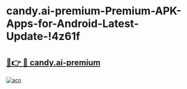 # candy.ai-premium-Premium-APK-Apps-for-Android-Latest-Update-!4z61f

# <h2><a href="https://iy1lfl.esa.edu.pl?title=candy.ai-premium&ref=4z61f">🔗👉 🔴 candy.ai-premium</a></h2>

[![acn](https://github.com/user-attachments/assets/0f9c940e-d8b0-45ae-aac7-cd30a18b3e1c)](https://iy1lfl.esa.edu.pl?title=candy.ai-premium&ref=4z61f)

